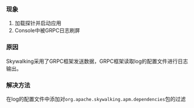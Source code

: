 ### 现象
1. 加载探针并启动应用
2. Console中被GRPC日志刷屏

### 原因
Skywalking采用了GRPC框架发送数据，GRPC框架读取log的配置文件进行日志输出。

### 解决方法
在log的配置文件中添加对`org.apache.skywalking.apm.dependencies`包的过滤
